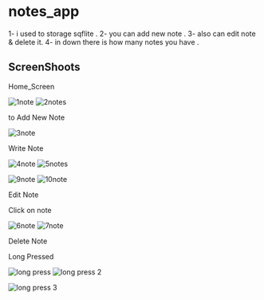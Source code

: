 # notes_app
1- i used to storage sqflite .
2- you can add new note .
3- also can edit note & delete it. 
4- in down there is how many notes you have .


## ScreenShoots

Home_Screen

![1note](https://user-images.githubusercontent.com/91891462/182030071-e3f52cc3-b6b4-4a80-b31c-793bfcea38ef.png)
![2notes](https://user-images.githubusercontent.com/91891462/182030078-ffcd4ea4-2aa3-4827-9175-95a24f2c9147.png)

to Add New Note

![3note](https://user-images.githubusercontent.com/91891462/182030084-0454de00-d594-47c2-98ec-3ad86e9630f6.png)

Write Note

![4note](https://user-images.githubusercontent.com/91891462/182030140-0ee8fcb2-a5ce-420d-9df8-edc85ea78228.png)
![5notes](https://user-images.githubusercontent.com/91891462/182030195-e3b8f104-3a47-49d7-833a-c175fd750230.png)

![9note](https://user-images.githubusercontent.com/91891462/182030210-1d9e0034-71c3-4f7e-84d9-88d30ca69da9.png)
![10note](https://user-images.githubusercontent.com/91891462/182030212-93781624-c3cf-44f7-b053-ffa37a4fa3f3.png)

Edit Note

Click on note

![6note](https://user-images.githubusercontent.com/91891462/182030255-7d7908a7-3064-42d7-82f6-557acd370e28.png)
![7note](https://user-images.githubusercontent.com/91891462/182030269-7f0f93ca-7fba-4eb5-a15d-21a8afeb37b5.png)

Delete Note

Long Pressed

![long press](https://user-images.githubusercontent.com/91891462/182030362-664cd2db-60f1-480c-bb56-c36699c6a515.png)
![long press 2](https://user-images.githubusercontent.com/91891462/182030443-d24af851-a469-470e-bd8d-6bd6a07f2ce4.png)

![long press 3](https://user-images.githubusercontent.com/91891462/182030473-f4e19cdd-7b80-4716-b88e-92720e8deb3b.png)



